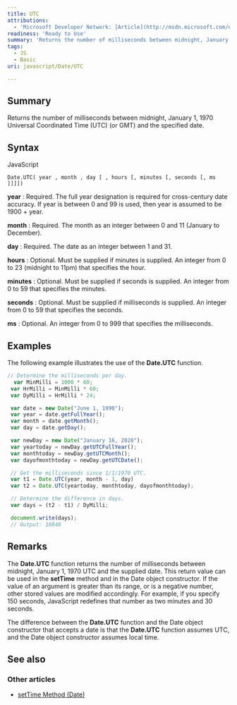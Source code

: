 ```yaml
---
title: UTC
attributions:
  - 'Microsoft Developer Network: [Article](http://msdn.microsoft.com/en-us/library/ie/wz6stk2z(v=vs.94).aspx)'
readiness: 'Ready to Use'
summary: 'Returns the number of milliseconds between midnight, January 1, 1970 Universal Coordinated Time (UTC) (or GMT) and the specified date.'
tags:
  - JS
  - Basic
uri: javascript/Date/UTC

---
```

## Summary

Returns the number of milliseconds between midnight, January 1, 1970 Universal Coordinated Time (UTC) (or GMT) and the specified date.

## Syntax

<span class="language">JavaScript</span>

    Date.UTC( year , month , day [ , hours [, minutes [, seconds [, ms ]]]])

**year**
:   Required. The full year designation is required for cross-century date accuracy. If year is between 0 and 99 is used, then year is assumed to be 1900 + year.

**month**
:   Required. The month as an integer between 0 and 11 (January to December).

**day**
:   Required. The date as an integer between 1 and 31.

**hours**
:   Optional. Must be supplied if minutes is supplied. An integer from 0 to 23 (midnight to 11pm) that specifies the hour.

**minutes**
:   Optional. Must be supplied if seconds is supplied. An integer from 0 to 59 that specifies the minutes.

**seconds**
:   Optional. Must be supplied if milliseconds is supplied. An integer from 0 to 59 that specifies the seconds.

**ms**
:   Optional. An integer from 0 to 999 that specifies the milliseconds.

## Examples

The following example illustrates the use of the **Date.UTC** function.

``` js
// Determine the milliseconds per day.
  var MinMilli = 1000 * 60;
 var HrMilli = MinMilli * 60;
 var DyMilli = HrMilli * 24;

 var date = new Date("June 1, 1990");
 var year = date.getFullYear();
 var month = date.getMonth();
 var day = date.getDay();

 var newDay = new Date("January 16, 2020");
 var yeartoday = newDay.getUTCFullYear();
 var monthtoday = newDay.getUTCMonth();
 var dayofmonthtoday = newDay.getUTCDate();

 // Get the milliseconds since 1/1/1970 UTC.
 var t1 = Date.UTC(year, month - 1, day)
 var t2 = Date.UTC(yeartoday, monthtoday, dayofmonthtoday);

 // Determine the difference in days.
 var days = (t2 - t1) / DyMilli;

 document.write(days);
 // Output: 10848
```

## Remarks

The **Date.UTC** function returns the number of milliseconds between midnight, January 1, 1970 UTC and the supplied date. This return value can be used in the **setTime** method and in the Date object constructor. If the value of an argument is greater than its range, or is a negative number, other stored values are modified accordingly. For example, if you specify 150 seconds, JavaScript redefines that number as two minutes and 30 seconds.

The difference between the **Date.UTC** function and the Date object constructor that accepts a date is that the **Date.UTC** function assumes UTC, and the Date object constructor assumes local time.

## See also

### Other articles

-   [setTime Method (Date)](/javascript/Date/setTime)

